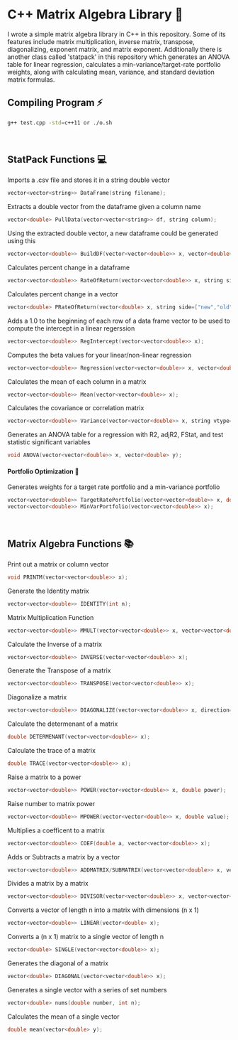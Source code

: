 # C++ Matrix Algebra Library :microscope:
I wrote a simple matrix algebra library in C++ in this repository. Some of its features include matrix multiplication, inverse matrix, transpose, diagonalizing, exponent matrix, and matrix exponent. Additionally there is another class called 'statpack' in this repository which generates an ANOVA table for linear regression, calculates a min-variance/target-rate portfolio weights, along with calculating mean, variance, and standard deviation matrix formulas.


## Compiling Program :zap:
```sh
g++ test.cpp -std=c++11 or ./o.sh
```

<br/>

## StatPack Functions :computer:
Imports a .csv file and stores it in a string double vector
```C
vector<vector<string>> DataFrame(string filename);
```
Extracts a double vector from the dataframe given a column name
```C
vector<double> PullData(vector<vector<string>> df, string column);
```
Using the extracted double vector, a new dataframe could be generated using this
```C
vector<vector<double>> BuildDF(vector<vector<double>> x, vector<double> b);
```
Calculates percent change in a dataframe
```C
vector<vector<double>> RateOfReturn(vector<vector<double>> x, string side=["new","old"]);
```
Calculates percent change in a vector
```C
vector<double> PRateOfReturn(vector<double> x, string side=["new","old"]);
```

Adds a 1.0 to the beginning of each row of a data frame vector to be used to compute the intercept in a linear regerssion
```C
vector<vector<double>> RegIntercept(vector<vector<double>> x);
```
Computes the beta values for your linear/non-linear regression
```C
vector<vector<double>> Regression(vector<vector<double>> x, vector<double> y);      
```
Calculates the mean of each column in a matrix
```C
vector<vector<double>> Mean(vector<vector<double>> x);       
```
Calculates the covariance or correlation matrix
```C
vector<vector<double>> Variance(vector<vector<double>> x, string vtype="Covariance or Correlation");     
```
Generates an ANOVA table for a regression with R2, adjR2, FStat, and test statistic significant variables
```C
void ANOVA(vector<vector<double>> x, vector<double> y);
```
#### Portfolio Optimization :closed_lock_with_key:
Generates weights for a target rate portfolio and a min-variance portfolio
```C
vector<vector<double>> TargetRatePortfolio(vector<vector<double>> x, double r);
vector<vector<double>> MinVarPortfolio(vector<vector<double>> x);
```



<br/>

## Matrix Algebra Functions :books:
Print out a matrix or column vector
```C
void PRINTM(vector<vector<double>> x);
```
Generate the Identity matrix
```C
vector<vector<double>> IDENTITY(int n);
```
Matrix Multiplication Function
```C
vector<vector<double>> MMULT(vector<vector<double>> x, vector<vector<double>> y);
```
Calculate the Inverse of a matrix
```C
vector<vector<double>> INVERSE(vector<vector<double>> x);
```
Generate the Transpose of a matrix
```C
vector<vector<double>> TRANSPOSE(vector<vector<double>> x);
```
Diagonalize a matrix
```C
vector<vector<double>> DIAGONALIZE(vector<vector<double>> x, direction="Left or Right");
```
Calculate the determenant of a matrix
```C
double DETERMENANT(vector<vector<double>> x);
```
Calculate the trace of a matrix
```C
double TRACE(vector<vector<double>> x);
```
Raise a matrix to a power
```C
vector<vector<double>> POWER(vector<vector<double>> x, double power);
```
Raise number to matrix power
```C
vector<vector<double>> MPOWER(vector<vector<double>> x, double value);
```
Multiplies a coefficent to a matrix
```C
vector<vector<double>> COEF(double a, vector<vector<double>> x);
```
Adds or Subtracts a matrix by a vector
```C
vector<vector<double>> ADDMATRIX/SUBMATRIX(vector<vector<double>> x, vector<double> y);
```
Divides a matrix by a matrix
```C
vector<vector<double>> DIVISOR(vector<vector<double>> x, vector<vector<double>> y);
```
Converts a vector of length n into a matrix with dimensions (n x 1)
```C
vector<vector<double>> LINEAR(vector<double> x);
```
Converts a (n x 1) matrix to a single vector of length n
```C
vector<double> SINGLE(vector<vector<double>> x);
```
Generates the diagonal of a matrix
```C
vector<double> DIAGONAL(vector<vector<double>> x);
```
Generates a single vector with a series of set numbers
```C
vector<double> nums(double number, int n);
```
Calculates the mean of a single vector
```C
double mean(vector<double> y);
```

